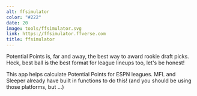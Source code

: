 ```yaml
---
alt: ffsimulator
color: "#222"
date: 20
image: tools/ffsimulator.svg
link: https://ffsimulator.ffverse.com
title: ffsimulator
---
```


Potential Points is, far and away, the best way to award rookie draft picks. Heck, best ball is the best format for league lineups too, let's be honest! 

This app helps calculate Potential Points for ESPN leagues. MFL and Sleeper already have built in functions to do this! (and you should be using those platforms, but ...)
